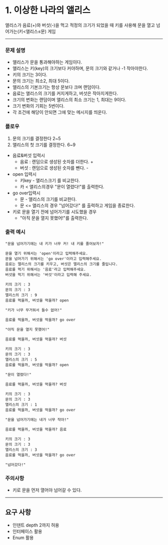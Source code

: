 # 1. 이상한 나라의 앨리스

앨리스가 음료(+)와 버섯(-)을 먹고 적정의 크기가 되었을 때 키를 사용해 문을 열고 넘어가는(키<앨리스≤문) 게임

---

### 문제 설명

- 앨리스가 문을 통과해야하는 게임이다.
- 앨리스는 키(key)의 크기보다 커야하며, 문의 크기와 같거나 -1 작아야한다.
- 키의 크기는 3이다.
- 문의 크기는 최소2, 최대 5이다.
- 앨리스의 기본크기는 항상 문보다 크며 랜덤이다.
- 음료는 앨리스의 크기를 커지게하고, 버섯은 작아지게한다.
- 크기의 변화는 랜덤이며 앨리스의 최소 크기는 1, 최대는 9이다.
- 크기 변화의 기회는 5번이다.
- 각 조건에 해당이 안되면 그에 맞는 메시지를 띄운다.

### 플로우

1. 문의 크기를 결정한다 2~5
2. 앨리스의 첫 크기를 결정한다. 6~9
- 음료&버섯 입력시
    - 음료 : 랜덤으로 생성된 숫자를 더한다. +
    - 버섯 : 랜덤으로 생성된 숫자를 뺀다. -
- open 입력시
    - 키key - 앨리스크기 를 비교한다.
    - 카 < 앨리스의경우 "문이 열렸다!"를 출력한다.
- go over입력시
    - 문 - 앨리스의 크기를 비교한다.
    - 문 <= 앨리스의 경우 "넘어갔다!" 를 출력하고 게임을 종료한다.
- 키로 문을 열기 전에 넘어가기를 시도했을 경우
    - "아직 문을 열지 못했어!"를 출력한다.


### 출력 예시

```
"문을 넘어가기에는 내 키가 너무 커! 내 키를 줄어보자!"

문을 열기 위해서는 'open'이라고 입력해주세요.
문을 넘어가기 위해서는 'go over'이라고 입력해주세요.
음료는 앨리스의 크기를 키우고, 버섯은 앨리스의 크기를 줄입니다.
음료를 먹기 위해서는 '음료'라고 입력해주세요.
버섯을 먹기 위해서는 '버섯'이라고 입력해 주세요.

키의 크기 : 3
문의 크기 : 3
앨리스의 크기 : 9
음료를 먹을까, 버섯을 먹을까? open

"키가 너무 무거워서 들수 없어!"

음료를 먹을까, 버섯을 먹을까? go over

"아직 문을 열지 못했어!"

음료를 먹을까, 버섯을 먹을까? 버섯

키의 크기 : 3
문의 크기 : 3
앨리스의 크기 : 5
음료를 먹을까, 버섯을 먹을까? open

"문이 열렸다!"

음료를 먹을까, 버섯을 먹을까? 버섯

키의 크기 : 3
문의 크기 : 3
앨리스의 크기 : 1
음료를 먹을까, 버섯을 먹을까? go over

"문을 넘어가기에는 내가 너무 작아!"

음료를 먹을까, 버섯을 먹을까? 음료

키의 크기 : 3
문의 크기 : 3
앨리스의 크기 : 3
음료를 먹을까, 버섯을 먹을까? go over

"넘어갔다!"
```
### 주의사항

- 키로 문을 먼저 열어야 넘어갈 수 있다.


---

## 요구 사항

- 인덴트 depth 2까지 허용
- 인터페이스 활용
- Enum 활용